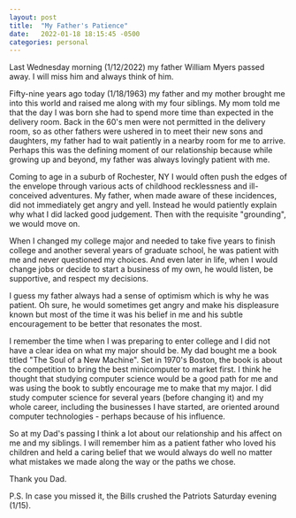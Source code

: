 ```yaml
---
layout: post
title:  "My Father's Patience"
date:   2022-01-18 18:15:45 -0500
categories: personal
---
```

Last Wednesday morning (1/12/2022) my father William Myers passed away. I will miss him and always think of him.

Fifty-nine years ago today (1/18/1963) my father and my mother brought me into this world and raised me along with my four siblings. My mom told me that the day I was born she had to spend more time than expected in the delivery room. Back in the 60's men were not permitted in the delivery room, so as other fathers were ushered in to meet their new sons and daughters, my father had to wait patiently in a nearby room for me to arrive. Perhaps this was the defining moment of our relationship because while growing up and beyond, my father was always lovingly patient with me.

Coming to age in a suburb of Rochester, NY I would often push the edges of the envelope through various acts of childhood recklessness and ill-conceived adventures. My father, when made aware of these incidences, did not immediately get angry and yell. Instead he would patiently explain why what I did lacked good judgement. Then with the requisite "grounding", we would move on.

When I changed my college major and needed to take five years to finish college and another several years of graduate school, he was patient with me and never questioned my choices. And even later in life, when I would change jobs or decide to start a business of my own, he would listen, be supportive, and respect my decisions.

I guess my father always had a sense of optimism which is why he was patient. Oh sure, he would sometimes get angry and make his displeasure known but most of the time it was his belief in me and his subtle encouragement to be better that resonates the most.

I remember the time when I was preparing to enter college and I did not have a clear idea on what my major should be. My dad bought me a book titled "The Soul of a New Machine". Set in 1970's Boston, the book is about the competition to bring the best minicomputer to market first. I think he thought that studying computer science would be a good path for me and was using the book to subtly encourage me to make that my major. I did study computer science for several years (before changing it) and my whole career, including the businesses I have started, are oriented around computer technologies - perhaps because of his influence.

So at my Dad's passing I think a lot about our relationship and his affect on me and my siblings. I will remember him as a patient father who loved his children and held a caring belief that we would always do well no matter what mistakes we made along the way or the paths we chose.

Thank you Dad.

P.S. In case you missed it, the Bills crushed the Patriots Saturday evening (1/15).
